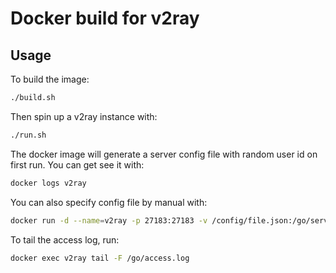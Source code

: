 Docker build for v2ray
=======================

Usage
-----

To build the image:

```bash
./build.sh
```

Then spin up a v2ray instance with:

```bash
./run.sh
```

The docker image will generate a server config file with random user id on first run.
You can get see it with:

```bash
docker logs v2ray
```

You can also specify config file by manual with:

```bash
docker run -d --name=v2ray -p 27183:27183 -v /config/file.json:/go/server-config.json $USER/v2ray
```

To tail the access log, run:

```bash
docker exec v2ray tail -F /go/access.log
```
